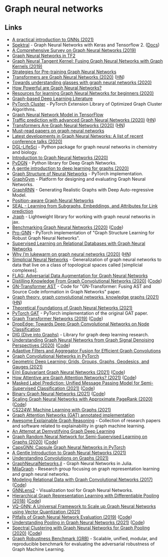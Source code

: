 # Graph neural networks

## Links

- [A practical introduction to GNNs (2021)](https://danielegrattarola.github.io/posts/2021-03-03/gnn-lecture-part-1.html)
- [Spektral](https://github.com/danielegrattarola/spektral) - Graph Neural Networks with Keras and Tensorflow 2. ([Docs](https://graphneural.network/))
- [A Comprehensive Survey on Graph Neural Networks (2019)](https://arxiv.org/pdf/1901.00596.pdf)
- [Graph Neural Networks in TF2](https://github.com/microsoft/tf2-gnn)
- [Graph Neural Tangent Kernel: Fusing Graph Neural Networks with Graph Kernels (2019)](https://github.com/KangchengHou/gntk)
- [Strategies for Pre-training Graph Neural Networks](https://github.com/snap-stanford/pretrain-gnns)
- [Transformers are Graph Neural Networks (2020)](https://graphdeeplearning.github.io/post/transformers-are-gnns/) ([HN](https://news.ycombinator.com/item?id=22518263))
- [Towards understanding glasses with graph neural networks (2020)](https://deepmind.com/blog/article/Towards-understanding-glasses-with-graph-neural-networks)
- [How Powerful are Graph Neural Networks?](https://github.com/weihua916/powerful-gnns)
- [Resources for learning Graph Neural Networks for beginners (2020)](https://www.reddit.com/r/MLQuestions/comments/gk517g/resources_for_learning_graph_neural_networks_for/)
- [Graph-based Deep Learning Literature](https://github.com/naganandy/graph-based-deep-learning-literature)
- [PyTorch Cluster](https://github.com/rusty1s/pytorch_cluster) - PyTorch Extension Library of Optimized Graph Cluster Algorithms.
- [Graph Neural Network Model in TensorFlow](https://github.com/mtiezzi/gnn)
- [Traffic prediction with advanced Graph Neural Networks (2020)](https://deepmind.com/blog/article/traffic-prediction-with-advanced-graph-neural-networks) ([HN](https://news.ycombinator.com/item?id=24386584))
- [Transformers Are Graph Neural Networks (2020)](https://thegradient.pub/transformers-are-graph-neural-networks/) ([HN](https://news.ycombinator.com/item?id=24453294))
- [Must-read papers on graph neural networks](https://github.com/thunlp/GNNPapers)
- [Latest developments in Graph Neural Networks: A list of recent conference talks (2020)](https://www.reddit.com/r/MachineLearning/comments/j6wzut/r_latest_developments_in_graph_neural_networks_a/)
- [DGL-LifeSci](https://github.com/awslabs/dgl-lifesci) - Python package for graph neural networks in chemistry and biology.
- [Introduction to Graph Neural Networks (2020)](https://heartbeat.fritz.ai/introduction-to-graph-neural-networks-c5a9f4aa9e99)
- [PyDGN](https://github.com/diningphil/PyDGN) - Python library for Deep Graph Networks.
- [A gentle introduction to deep learning for graphs (2020)](https://www.sciencedirect.com/science/article/abs/pii/S0893608020302197)
- [Graph Structure of Neural Networks](https://github.com/facebookresearch/graph2nn) - PyTorch implementation.
- [GraphGym](https://github.com/snap-stanford/GraphGym) - Platform for designing and evaluating Graph Neural Networks.
- [GraphRNN](https://github.com/JiaxuanYou/graph-generation) - Generating Realistic Graphs with Deep Auto-regressive Model.
- [Position-aware Graph Neural Networks](https://github.com/JiaxuanYou/P-GNN)
- [SEAL - Learning from Subgraphs, Embeddings, and Attributes for Link prediction](https://github.com/muhanzhang/SEAL)
- [Jraph](https://github.com/deepmind/jraph) - Lightweight library for working with graph neural networks in jax.
- [Benchmarking Graph Neural Networks (2020)](https://arxiv.org/abs/2003.00982) ([Code](https://github.com/graphdeeplearning/benchmarking-gnns))
- [Pro-GNN](https://github.com/ChandlerBang/Pro-GNN) - PyTorch implementation of "Graph Structure Learning for Robust Graph Neural Networks".
- [Supervised Learning on Relational Databases with Graph Neural Networks](https://github.com/mwcvitkovic/Supervised-Learning-on-Relational-Databases-with-GNNs)
- [Why I’m lukewarm on graph neural networks (2020)](https://www.singlelunch.com/2020/12/28/why-im-lukewarm-on-graph-neural-networks/) ([HN](https://news.ycombinator.com/item?id=25632592))
- [Simplicial Neural Networks](https://github.com/stefaniaebli/paper-snn-neurips2020tda) - Generalization of graph neural networks to data that live on a class of topological spaces called [simplicial complexes].
- [FLAG: Adversarial Data Augmentation for Graph Neural Networks](https://github.com/devnkong/FLAG)
- [Distilling Knowledge From Graph Convolutional Networks (2020)](https://openaccess.thecvf.com/content_CVPR_2020/html/Yang_Distilling_Knowledge_From_Graph_Convolutional_Networks_CVPR_2020_paper.html) ([Code](https://github.com/ihollywhy/DistillGCN.PyTorch))
- [GN-Transformer AST](https://github.com/chengjunyan1/GN-Transformer-AST) - Code for "GN-Transformer: Fusing AST and Source Code information in Graph Networks" paper.
- [Graph theory, graph convolutional networks, knowledge graphs (2021)](https://albertazout.substack.com/p/gradient-ascent-10) ([HN](https://news.ycombinator.com/item?id=26058440))
- [Theoretical Foundations of Graph Neural Networks (2021)](https://www.youtube.com/watch?v=uF53xsT7mjc)
- [PyTorch GAT](https://github.com/gordicaleksa/pytorch-GAT) - PyTorch implementation of the original GAT paper.
- [Graph Transformer Networks (2019)](https://arxiv.org/abs/1911.06455) ([Code](https://github.com/seongjunyun/Graph_Transformer_Networks))
- [DropEdge: Towards Deep Graph Convolutional Networks on Node Classification](https://github.com/DropEdge/DropEdge)
- [DIG (Dive into Graphs)](https://github.com/divelab/DIG) - Library for graph deep learning research.
- [Understanding Graph Neural Networks from Graph Signal Denoising Perspectives (2020)](https://arxiv.org/abs/2006.04386) ([Code](https://github.com/fuguoji/GSDN))
- [Adaptive Filters and Aggregator Fusion for Efficient Graph Convolutions](https://github.com/shyam196/egc)
- [Graph Convolutional Networks in PyTorch](https://github.com/tkipf/pygcn)
- [Geometric Deep Learning: Grids, Groups, Graphs, Geodesics, and Gauges (2021)](https://arxiv.org/abs/2104.13478)
- [E(n) Equivariant Graph Neural Networks (2021)](https://arxiv.org/abs/2102.09844) ([Code](https://github.com/vgsatorras/egnn))
- [How Attentive are Graph Attention Networks? (2021)](https://arxiv.org/pdf/2105.14491.pdf) ([Code](https://github.com/tech-srl/how_attentive_are_gats))
- [Masked Label Prediction: Unified Message Passing Model for Semi-Supervised Classification (2021)](https://arxiv.org/abs/2009.03509) ([Code](https://github.com/lucidrains/graph-transformer-pytorch))
- [Binary Graph Neural Networks (2021)](https://arxiv.org/abs/2012.15823) ([Code](https://github.com/mbahri/binary_gnn))
- [Scaling Graph Neural Networks with Approximate PageRank (2020)](https://www.in.tum.de/daml/pprgo/) ([Code](https://github.com/TUM-DAML/pprgo_pytorch))
- [CS224W: Machine Learning with Graphs (2021)](https://www.youtube.com/playlist?list=PLoROMvodv4rPLKxIpqhjhPgdQy7imNkDn)
- [Graph Attention Networks (GAT) annotated implementation](https://nn.labml.ai/graphs/gat/index.html)
- [Awesome Explainable Graph Reasoning](https://github.com/AstraZeneca/awesome-explainable-graph-reasoning) - Collection of research papers and software related to explainability in graph machine learning.
- [An Attempt at Demystifying Graph Deep Learning](https://ericmjl.github.io/essays-on-data-science/machine-learning/graph-nets/)
- [Graph Random Neural Network for Semi-Supervised Learning on Graphs (2020)](https://arxiv.org/abs/2005.11079) ([Code](https://github.com/THUDM/GRAND))
- [CapsGNN: Capsule Graph Neural Networks in PyTorch](https://github.com/benedekrozemberczki/CapsGNN)
- [A Gentle Introduction to Graph Neural Networks (2021)](https://distill.pub/2021/gnn-intro/)
- [Understanding Convolutions on Graphs (2021)](https://distill.pub/2021/understanding-gnns/)
- [GraphNeuralNetworks.jl](https://github.com/CarloLucibello/GraphNeuralNetworks.jl) - Graph Neural Networks in Julia.
- [MilaGraph](https://github.com/DeepGraphLearning) - Research group focusing on graph representation learning and graph neural networks.
- [Modeling Relational Data with Graph Convolutional Networks (2017)](https://arxiv.org/abs/1703.06103) ([Code](https://github.com/MichSchli/RelationPrediction))
- [GNNLens2](https://github.com/dmlc/GNNLens2) - Visualization tool for Graph Neural Networks.
- [Hierarchical Graph Representation Learning with Differentiable Pooling (2018)](https://arxiv.org/abs/1806.08804) ([Code](https://github.com/RexYing/diffpool))
- [VQ-GNN: A Universal Framework to Scale up Graph Neural Networks using Vector Quantization (2021)](https://arxiv.org/abs/2110.14363)
- [Pitfalls of Graph Neural Network Evaluation (2019)](https://arxiv.org/abs/1811.05868) ([Code](https://github.com/shchur/gnn-benchmark))
- [Understanding Pooling in Graph Neural Networks (2021)](https://arxiv.org/abs/2110.05292) ([Code](https://github.com/danielegrattarola/SRC))
- [Spectral Clustering with Graph Neural Networks for Graph Pooling (2020)](https://arxiv.org/abs/1907.00481) ([Code](https://github.com/FilippoMB/Spectral-Clustering-with-Graph-Neural-Networks-for-Graph-Pooling))
- [Graph Robustness Benchmark (GRB)](https://github.com/THUDM/grb) - Scalable, unified, modular, and reproducible benchmark for evaluating the adversarial robustness of Graph Machine Learning.
